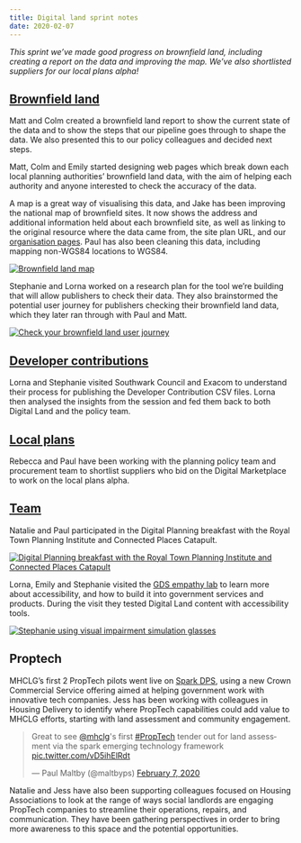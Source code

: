 ```yaml
---
title: Digital land sprint notes
date: 2020-02-07
---
```


_This sprint we’ve made good progress on brownfield land, including creating a report on the data and improving the map. We’ve also shortlisted suppliers for our local plans alpha!_

## [Brownfield land](https://digital-land.github.io/project/brownfield-sites/) 

Matt and Colm created a brownfield land report to show the current state of the data and to show the steps that our pipeline goes through to shape the data. We also presented this to our policy colleagues and decided next steps. 

Matt, Colm and Emily started designing web pages which break down each local planning authorities’ brownfield land data, with the aim of helping each authority and anyone interested to check the accuracy of the data. 

A map is a great way of visualising this data, and Jake has been improving the national map of brownfield sites. It now shows the address and additional information held about each brownfield site, as well as linking to the original resource where the data came from, the site plan URL, and our [organisation pages](https://digital-land.github.io/organisation/). Paul has also been cleaning this data, including mapping non-WGS84 locations to WGS84.

<a data-flickr-embed="true" href="https://www.flickr.com/photos/182343195@N08/49434050693/in/dateposted-public/" title="Brownfield land map"><img src="https://live.staticflickr.com/65535/49434050693_14b407edf8_k.jpg" alt="Brownfield land map"></a>

Stephanie and Lorna worked on a research plan for the tool we’re building that will allow publishers to check their data. They also brainstormed the potential user journey for publishers checking their brownfield land data, which they later ran through with Paul and Matt.

<a data-flickr-embed="true" href="https://www.flickr.com/photos/182343195@N08/49520374228/in/dateposted-public/" title="Check your brownfield land user journey"><img src="https://live.staticflickr.com/65535/49520374228_fd8fca2948_h.jpg" alt="Check your brownfield land user journey"></a>

## [Developer contributions](https://digital-land.github.io/project/developer-contributions/)

Lorna and Stephanie visited Southwark Council and Exacom to understand their process for publishing the Developer Contribution CSV files. Lorna then analysed the insights from the session and fed them back to both Digital Land and the policy team.

## [Local plans](https://digital-land.github.io/project/local-plans/)

Rebecca and Paul have been working with the planning policy team and procurement team to shortlist suppliers who bid on the Digital Marketplace to work on the local plans alpha.

## [Team](https://digital-land.github.io/about/)

Natalie and Paul participated in the Digital Planning breakfast with the Royal Town Planning Institute and Connected Places Catapult.

<a data-flickr-embed="true" href="https://www.flickr.com/photos/psd/49491108533/in/dateposted/" title="Digital Planning breakfast with the Royal Town Planning Institute and Connected Places Catapult"><img src="https://live.staticflickr.com/65535/49491108533_fadadb7912_k.jpg" alt="Digital Planning breakfast with the Royal Town Planning Institute and Connected Places Catapult"></a>

Lorna, Emily and Stephanie visited the [GDS empathy lab](https://gds.blog.gov.uk/2018/06/20/creating-the-uk-governments-accessibility-empathy-lab/) to learn more about accessibility, and how to build it into government services and products. During the visit they tested Digital Land content with accessibility tools. 

<a data-flickr-embed="true" href="https://www.flickr.com/photos/182343195@N08/49520245268/in/dateposted-public/" title="Stephanie using visual impairment simulation glasses"><img src="https://live.staticflickr.com/65535/49520245268_17940cc571_k.jpg" alt="Stephanie using visual impairment simulation glasses"></a>

## Proptech

MHCLG’s first 2 PropTech pilots went live on [Spark DPS](https://www.crowncommercial.gov.uk/agreements/RM6094), using a new Crown Commercial Service offering aimed at helping government work with innovative tech companies. Jess has been working with colleagues in Housing Delivery to identify where PropTech capabilities could add value to MHCLG efforts, starting with land assessment and community engagement.

<blockquote class="twitter-tweet"><p lang="en" dir="ltr">Great to see <a href="https://twitter.com/mhclg?ref_src=twsrc%5Etfw">@mhclg</a>&#39;s first <a href="https://twitter.com/hashtag/PropTech?src=hash&amp;ref_src=twsrc%5Etfw">#PropTech</a> tender out for land assessment via the spark emerging technology framework <a href="https://t.co/vD5ihElRdt">pic.twitter.com/vD5ihElRdt</a></p>&mdash; Paul Maltby (@maltbyps) <a href="https://twitter.com/maltbyps/status/1225845384687345664?ref_src=twsrc%5Etfw">February 7, 2020</a></blockquote> <script async src="https://platform.twitter.com/widgets.js" charset="utf-8"></script>

Natalie and Jess have also been supporting colleagues focused on Housing Associations to look at the range of ways social landlords are engaging PropTech companies to streamline their operations, repairs, and communication. They have been gathering perspectives in order to bring more awareness to this space and the potential opportunities.

